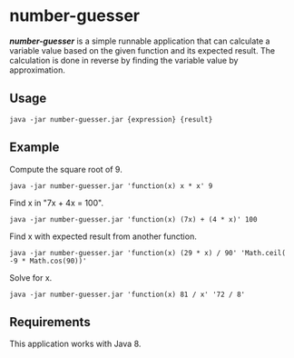 # number-guesser

***number-guesser*** is a simple runnable application that can calculate a variable value based on the given function and its expected result.
The calculation is done in reverse by finding the variable value by approximation.

## Usage
```{r, engine='bash'}
java -jar number-guesser.jar {expression} {result}
```

## Example
Compute the square root of 9.
```{r, engine='bash'}
java -jar number-guesser.jar 'function(x) x * x' 9
```


Find x in "7x + 4x = 100".
```{r, engine='bash'}
java -jar number-guesser.jar 'function(x) (7x) + (4 * x)' 100
```


Find x with expected result from another function.
```{r, engine='bash'}
java -jar number-guesser.jar 'function(x) (29 * x) / 90' 'Math.ceil( -9 * Math.cos(90))'
```


Solve for x.
```{r, engine='bash'}
java -jar number-guesser.jar 'function(x) 81 / x' '72 / 8'
```


## Requirements
This application works with Java 8.